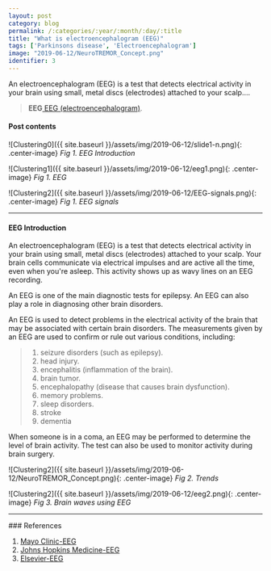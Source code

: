 ```yaml
---
layout: post
category: blog
permalink: /:categories/:year/:month/:day/:title
title: "What is electroencephalogram (EEG)"
tags: ['Parkinsons disease', 'Electroencephalogram']
image: "2019-06-12/NeuroTREMOR_Concept.png"
identifier: 3
---
```

An electroencephalogram (EEG) is a test that detects electrical activity in your brain using small, metal discs (electrodes) attached to your scalp….
<!--more-->

<blockquote class="tip">
<strong>EEG</strong><a href="https://www.mayoclinic.org/tests-procedures/eeg/about/pac-20393875">
EEG (electroencephalogram)</a>.
</blockquote>

<div class="list-of-contents">
  <h4>Post contents</h4>
  <ul></ul>
</div>

![Clustering0]({{ site.baseurl }}/assets/img/2019-06-12/slide1-n.png){: .center-image}
<em class="figure">Fig 1. EEG Introduction</em>



![Clustering1]({{ site.baseurl }}/assets/img/2019-06-12/eeg1.png){: .center-image}
<em class="figure">Fig 1. EEG</em>


![Clustering2]({{ site.baseurl }}/assets/img/2019-06-12/EEG-signals.png){: .center-image}
<em class="figure">Fig 1. EEG signals</em>

<hr class="with-margin">
<h4 class="header" id="eegintroduce">EEG Introduction</h4>
An electroencephalogram (EEG) is a test that detects electrical activity in your brain using small, metal discs (electrodes) attached to your scalp. Your brain cells communicate via electrical impulses and are active all the time, even when you're asleep. This activity shows up as wavy lines on an EEG recording.

An EEG is one of the main diagnostic tests for epilepsy. An EEG can also play a role in diagnosing other brain disorders.

An EEG is used to detect problems in the electrical activity of the brain that may be associated with certain brain disorders. The measurements given by an EEG are used to confirm or rule out various conditions, including:

<blockquote class="algo">
  <ol>    
    <li>
      seizure disorders (such as epilepsy).
    </li>
    <li>
      head injury.
    </li>
    <li>
      encephalitis (inflammation of the brain).
    </li>
    <li>
      brain tumor.
    </li>
    <li>
      encephalopathy (disease that causes brain dysfunction).
    </li>
    <li>
      memory problems.
    </li>
    <li>
      sleep disorders.
    </li>
    <li>
      stroke
    </li>
    <li>
      dementia
    </li>
  </ol>
</blockquote>
When someone is in a coma, an EEG may be performed to determine the level of brain activity. The test can also be used to monitor activity during brain surgery.

![Clustering2]({{ site.baseurl }}/assets/img/2019-06-12/NeuroTREMOR_Concept.png){: .center-image}
<em class="figure">Fig 2. Trends</em>

![Clustering2]({{ site.baseurl }}/assets/img/2019-06-12/eeg2.png){: .center-image}
<em class="figure">Fig 3. Brain waves using EEG</em>



<hr class="with-margin">
### References

<ol>
  <li><a href="https://www.mayoclinic.org/tests-procedures/eeg/about/pac-20393875">Mayo Clinic-EEG</a></li>
  <li><a href="https://www.hopkinsmedicine.org/health/treatment-tests-and-therapies/electroencephalogram-eeg">Johns Hopkins Medicine-EEG</a></li>
  <li><a href="https://www.sciencedirect.com/topics/medicine-and-dentistry/electroencephalography">Elsevier-EEG</a></li>
</ol>
